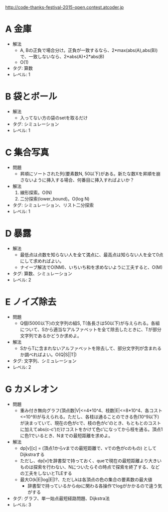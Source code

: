 http://code-thanks-festival-2015-open.contest.atcoder.jp

# A 金庫

- 解法
    - A, Bの正負で場合分け。正負が一致するなら、2\*max(abs(A),abs(B))で、一致しないなら、2\*abs(A)+2\*abs(B)
    - O(1)
- タグ: 算数
- レベル: 1


# B 袋とボール

- 解法
    - 入ってない方の袋のsetを取るだけ
- タグ: シミュレーション
- レベル: 1

# C 集合写真

- 問題
    - 昇順にソートされた列(要素数N, 50以下)がある。新たな数Xを昇順を崩さないように挿入する場合、何番目に挿入すればよいか？
- 解法
    1. 線形探索。O(N)
    2. 二分探索(lower_bound)。O(log N)
- タグ: シミュレーション、リスト二分探索
- レベル: 1

# D 暴露

- 解法
    - 最低点は点数を知らない人を全て満点に、最高点は知らない人を全て0点にして求めればよい。
    - ナイーブ解法でO(NM)、いちいち和を求めないように工夫すると、O(M)
- タグ: 算数、シミュレーション
- レベル: 2

# E ノイズ除去

- 問題
    - Q個(5000以下)の文字列の組S, T(各長さは50以下)が与えられる。各組について、Sから適当なアルファベットを全て除去したときに、Tが部分文字列であるかどうか求めよ。
- 解法
    - SからTに含まれないアルファベットを除去して、部分文字列が含まれるか調べればよい。O(Q|S||T|)
- タグ: 文字列、シミュレーション
- レベル: 2

# G カメレオン

- 問題
    - 重み付き無向グラフ(頂点数|V|<=4\*10^4、枝数|E|<=8\*10^4、各コスト<=10^9)が与えられる。ただし、各枝は通ることのできる色(10^9以下)が決まっていて、現在の色がcで、枝の色がc'のとき、もともとのコストに加えてabs(c-c')だけコストをかけて色c'になってから枝を通る。頂点1に色1でいるとき、Nまでの最短距離を求めよ。
- 解法
    - dp\[v\]\[c\] = (頂点1からvまでの最短距離で、vでの色がcのもの) としてDijkstraする
    - ただし、dp\[v\]を辞書型で持っておく、queで現在の最短距離より大きいものは探索を行わない、Nについたらその時点で探索を終了する、などの工夫をしないとTLEする
    - 最大O(k|E|log|E|)?、ただしkは各頂点の色の集合の要素数の最大値
        - 辞書型で持っているからdpに関わる各操作でlogがかかるので違う気がする
- タグ: グラフ、単一始点最短経路問題、Dijkstra法
- レベル: 3
